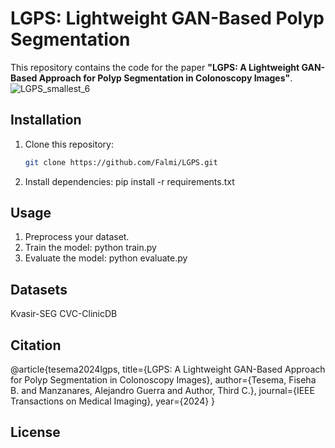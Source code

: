 
# LGPS: Lightweight GAN-Based Polyp Segmentation

This repository contains the code for the paper **"LGPS: A Lightweight GAN-Based Approach for Polyp Segmentation in Colonoscopy Images"**.
![LGPS_smallest_6](https://github.com/user-attachments/assets/a3676ae3-ffcd-4db3-864a-682e77bed462)

## Installation
1. Clone this repository:
   ```bash
   git clone https://github.com/Falmi/LGPS.git
2. Install dependencies:
   pip install -r requirements.txt
## Usage
1. Preprocess your dataset.
2. Train the model:
   python train.py
3. Evaluate the model:
  python evaluate.py
## Datasets
Kvasir-SEG
CVC-ClinicDB
## Citation
@article{tesema2024lgps,
  title={LGPS: A Lightweight GAN-Based Approach for Polyp Segmentation in Colonoscopy Images},
  author={Tesema, Fiseha B. and Manzanares, Alejandro Guerra and Author, Third C.},
  journal={IEEE Transactions on Medical Imaging},
  year={2024}
}
## License
